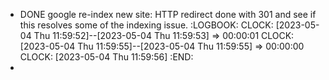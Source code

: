 - DONE google re-index new site: HTTP redirect done with 301 and see if this resolves some of the indexing issue.
  :LOGBOOK:
  CLOCK: [2023-05-04 Thu 11:59:52]--[2023-05-04 Thu 11:59:53] =>  00:00:01
  CLOCK: [2023-05-04 Thu 11:59:55]--[2023-05-04 Thu 11:59:55] =>  00:00:00
  CLOCK: [2023-05-04 Thu 11:59:56]
  :END:
-